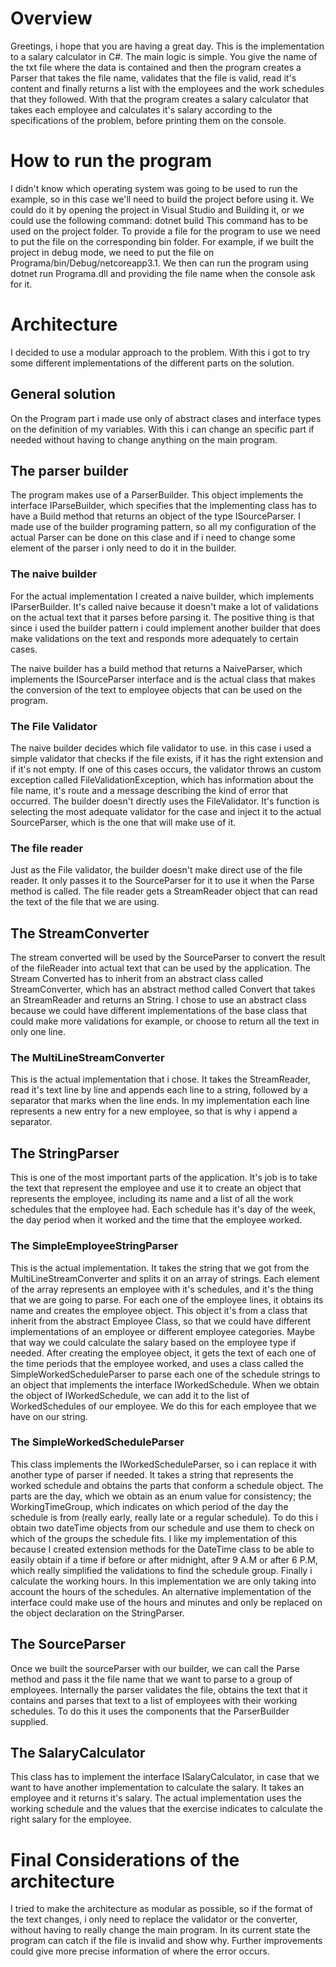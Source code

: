 # Overview
Greetings, i hope that you are having a great day. This is the implementation to a salary calculator in C#.
The main logic is simple. You give the name of the txt file where the data is contained and then the program creates a Parser that takes the file name,
validates that the file is valid, read it's content and finally returns a list with the employees and the work schedules that they followed.
With that the program creates a salary calculator that takes each employee and calculates it's salary according to the specifications of the problem, before
printing them on the console.

# How to run the program
I didn't know which operating system was going to be used to run the example, so in this case we'll need to build the project before using it. We could do it
by opening the project in Visual Studio and Building it, or we could use the following command:
dotnet build
This command has to be used on the project folder.
To provide a file for the program to use we need to put the file on the corresponding bin folder. For example, if we built the project in debug mode, we need to
put the file on Programa/bin/Debug/netcoreapp3.1.
We then can run the program using dotnet run Programa.dll and providing the file name when the console ask for it.

# Architecture
I decided to use a modular approach to the problem. With this i got to try some different implementations of the different parts on the solution.

## General solution
On the Program part i made use only of abstract clases and interface types on the definition of my variables. With this i can change an specific part if needed
without having to change anything on the main program.

## The parser builder
The program makes use of a ParserBuilder. This object implements the interface IParseBuilder, which specifies that the implementing class has to have a Build method
that returns an object of the type ISourceParser.
I made use of the builder programing pattern, so all my configuration of
the actual Parser can be done on this clase and if i need to change some element of the parser i only need to do it in the builder.

### The naive builder
For the actual implementation I created a naive builder, which implements IParserBuilder. It's called naive because it doesn't make a lot of validations on the
actual text that it parses before parsing it. The positive thing is that since i used the builder pattern i could implement another builder that does make
validations on the text and responds more adequately to certain cases.

The naive builder has a build method that returns a NaiveParser, which implements the ISourceParser interface and is the actual class that makes the conversion of
the text to employee objects that can be used on the program.

### The File Validator
The naive builder decides which file validator to use. in this case i used a simple validator that checks if the file exists, if it has the right extension and if
it's not empty. If one of this cases occurs, the validator throws an custom exception called FileValidationException, which has information about the file name, it's
route and a message describing the kind of error that occurred.
The builder doesn't directly uses the FileValidator. It's function is selecting the most adequate validator for the case and inject it to the actual
SourceParser, which is the one that will make use of it.

### The file reader
Just as the File validator, the builder doesn't make direct use of the file reader. It only passes it to the SourceParser for it to use it when the Parse method
is called.
The file reader gets a StreamReader object that can read the text of the file that we are using.

## The StreamConverter
The stream converted will be used by the SourceParser to convert the result of the fileReader into actual text that can be used by the application. The
Stream Converted has to inherit from an abstract class called StreamConverter, which has an abstract method called Convert that takes an StreamReader and returns an
String. I chose to use an abstract class because we could have different implementations of the base class that could make more validations for example, or choose
to return all the text in only one line.

### The MultiLineStreamConverter
This is the actual implementation that i chose. It takes the StreamReader, read it's text line by line and appends each line to a string, followed by a separator
that marks when the line ends. In my implementation each line represents a new entry for a new employee, so that is why i append a separator.

## The StringParser
This is one of the most important parts of the application. It's job is to take the text that represent the employee and use it to create an object that represents
the employee, including its name and a list of all the work schedules that the employee had. Each schedule has it's day of the week, the day period when it
worked and the time that the employee worked.

### The SimpleEmployeeStringParser
This is the actual implementation. It takes the string that we got from the MultiLineStreamConverter and splits it on an array of strings. Each element of the
array represents an employee with it's schedules, and it's the thing that we are going to parse.
For each one of the employee lines, it obtains its name and creates the employee object. This object it's from a class that inherit from the abstract Employee
Class, so that we could have different implementations of an employee or different employee categories. Maybe that way we could calculate the salary based on
the employee type if needed.
After creating the employee object, it gets the text of each one of the time periods that the employee worked, and uses a class called the SimpleWorkedScheduleParser
to parse each one of the schedule strings to an object that implements the interface IWorkedSchedule. When we obtain the object of IWorkedSchedule, we can add it
to the list of WorkedSchedules of our employee. We do this for each employee that we have on our string.

### The SimpleWorkedScheduleParser
This class implements the IWorkedScheduleParser, so i can replace it with another type of parser if needed.
It takes a string that represents the worked schedule and obtains the parts that conform a schedule object. The parts are the day, which we obtain as an enum
value for consistency; the WorkingTimeGroup, which indicates on which period of the day the schedule is from (really early, really late or a regular schedule). To
do this i obtain two dateTime objects from our schedule and use them to check on which of the groups the schedule fits. I like my implementation of this because
I created extension methods for the DateTime class to be able to easily obtain if a time if before or after midnight, after 9 A.M or after 6 P.M, which really
simplified the validations to find the schedule group.
Finally i calculate the working hours. In this implementation we are only taking into account the hours of the schedules. An alternative implementation of the
interface could make use of the hours and minutes and only be replaced on the object declaration on the StringParser.

## The SourceParser
Once we built the sourceParser with our builder, we can call the Parse method and pass it the file name that we want to parse to a group of employees.
Internally the parser validates the file, obtains the text that it contains and parses that text to a list of employees with their working schedules. To do this it
uses the components that the ParserBuilder supplied.

## The SalaryCalculator
This class has to implement the interface ISalaryCalculator, in case that we want to have another implementation to calculate the salary. It takes an employee
and it returns it's salary. The actual implementation uses the working schedule and the values that the exercise indicates to calculate the right salary for the
employee.

# Final Considerations of the architecture
I tried to make the architecture as modular as possible, so if the format of the text changes, i only need to replace the validator or the converter, without having
to really change the main program. In its current state the program can catch if the file is invalid and show why. Further improvements could give more precise 
information of where the error occurs.
